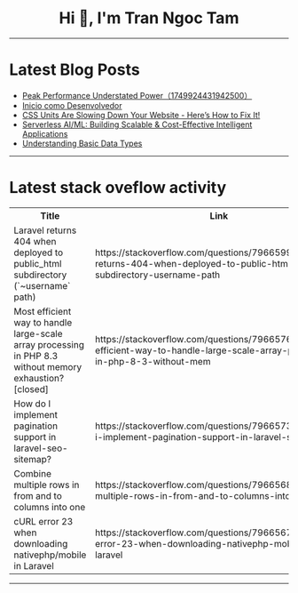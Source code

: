 <h1 align="center">Hi 👋, I'm Tran Ngoc Tam</h1>

---

# Latest Blog Posts 
<!-- BLOG-POST-LIST:START -->
- [Peak Performance Understated Power（1749924431942500）](https://dev.to/codeqwertyuiop/peak-performance-understated-power1749924431942500-4kg3)
- [Inicio como Desenvolvedor](https://dev.to/juniorc027/inicio-como-desenvolvedor-3m1d)
- [CSS Units Are Slowing Down Your Website - Here’s How to Fix It!](https://dev.to/werliton/css-units-throughput-how-units-impact-performance-293e)
- [Serverless AI/ML: Building Scalable &amp; Cost-Effective Intelligent Applications](https://dev.to/vaib/serverless-aiml-building-scalable-cost-effective-intelligent-applications-ok7)
- [Understanding Basic Data Types](https://dev.to/shrey1910/understanding-basic-data-types-1724)
<!-- BLOG-POST-LIST:END -->

---

# Latest stack oveflow activity
<table>
  <tr><th>Title</th><th>Link</th></tr>
  <!-- STACKOVERFLOW:START --><tr><td>Laravel returns 404 when deployed to public_html subdirectory &lpar;`~username` path&rpar;</td><td>https://stackoverflow.com/questions/79665999/laravel-returns-404-when-deployed-to-public-html-subdirectory-username-path</td></tr><tr><td>Most efficient way to handle large-scale array processing in PHP 8.3 without memory exhaustion? [closed]</td><td>https://stackoverflow.com/questions/79665761/most-efficient-way-to-handle-large-scale-array-processing-in-php-8-3-without-mem</td></tr><tr><td>How do I implement pagination support in laravel-seo-sitemap?</td><td>https://stackoverflow.com/questions/79665733/how-do-i-implement-pagination-support-in-laravel-seo-sitemap</td></tr><tr><td>Combine multiple rows in from and to columns into one</td><td>https://stackoverflow.com/questions/79665688/combine-multiple-rows-in-from-and-to-columns-into-one</td></tr><tr><td>cURL error 23 when downloading nativephp/mobile in Laravel</td><td>https://stackoverflow.com/questions/79665679/curl-error-23-when-downloading-nativephp-mobile-in-laravel</td></tr><!-- STACKOVERFLOW:END -->
</table>

---


